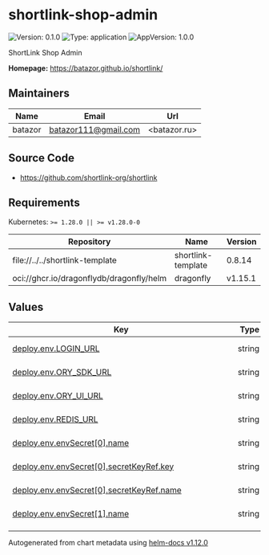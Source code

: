 # shortlink-shop-admin

![Version: 0.1.0](https://img.shields.io/badge/Version-0.1.0-informational?style=flat-square) ![Type: application](https://img.shields.io/badge/Type-application-informational?style=flat-square) ![AppVersion: 1.0.0](https://img.shields.io/badge/AppVersion-1.0.0-informational?style=flat-square)

ShortLink Shop Admin

**Homepage:** <https://batazor.github.io/shortlink/>

## Maintainers

| Name | Email | Url |
| ---- | ------ | --- |
| batazor | <batazor111@gmail.com> | <batazor.ru> |

## Source Code

* <https://github.com/shortlink-org/shortlink>

## Requirements

Kubernetes: `>= 1.28.0 || >= v1.28.0-0`

| Repository | Name | Version |
|------------|------|---------|
| file://../../shortlink-template | shortlink-template | 0.8.14 |
| oci://ghcr.io/dragonflydb/dragonfly/helm | dragonfly | v1.15.1 |

## Values

<table height="400px" >
	<thead>
		<th>Key</th>
		<th>Type</th>
		<th>Default</th>
		<th>Description</th>
	</thead>
	<tbody>
		<tr>
			<td id="deploy--env--LOGIN_URL"><a href="./values.yaml#L45">deploy.env.LOGIN_URL</a></td>
			<td>
string
</td>
			<td>
				<div style="max-width: 300px;">
<pre lang="json">
"https://shortlink.best/next/auth/login"
</pre>
</div>
			</td>
			<td></td>
		</tr>
		<tr>
			<td id="deploy--env--ORY_SDK_URL"><a href="./values.yaml#L43">deploy.env.ORY_SDK_URL</a></td>
			<td>
string
</td>
			<td>
				<div style="max-width: 300px;">
<pre lang="json">
"https://shortlink.best/api/auth"
</pre>
</div>
			</td>
			<td></td>
		</tr>
		<tr>
			<td id="deploy--env--ORY_UI_URL"><a href="./values.yaml#L44">deploy.env.ORY_UI_URL</a></td>
			<td>
string
</td>
			<td>
				<div style="max-width: 300px;">
<pre lang="json">
"https://shortlink.best/next/auth"
</pre>
</div>
			</td>
			<td></td>
		</tr>
		<tr>
			<td id="deploy--env--REDIS_URL"><a href="./values.yaml#L48">deploy.env.REDIS_URL</a></td>
			<td>
string
</td>
			<td>
				<div style="max-width: 300px;">
<pre lang="json">
"redis://shortlink-redis:6379/0"
</pre>
</div>
			</td>
			<td></td>
		</tr>
		<tr>
			<td id="deploy--env--envSecret[0]--name"><a href="./values.yaml#L51">deploy.env.envSecret[0].name</a></td>
			<td>
string
</td>
			<td>
				<div style="max-width: 300px;">
<pre lang="json">
"POSTGRES_DB"
</pre>
</div>
			</td>
			<td></td>
		</tr>
		<tr>
			<td id="deploy--env--envSecret[0]--secretKeyRef--key"><a href="./values.yaml#L54">deploy.env.envSecret[0].secretKeyRef.key</a></td>
			<td>
string
</td>
			<td>
				<div style="max-width: 300px;">
<pre lang="json">
"dbname"
</pre>
</div>
			</td>
			<td></td>
		</tr>
		<tr>
			<td id="deploy--env--envSecret[0]--secretKeyRef--name"><a href="./values.yaml#L53">deploy.env.envSecret[0].secretKeyRef.name</a></td>
			<td>
string
</td>
			<td>
				<div style="max-width: 300px;">
<pre lang="json">
"shop-postgres-pguser-shop"
</pre>
</div>
			</td>
			<td></td>
		</tr>
		<tr>
			<td id="deploy--env--envSecret[1]--name"><a href="./values.yaml#L55">deploy.env.envSecret[1].name</a></td>
			<td>
string
</td>
			<td>
				<div style="max-width: 300px;">
<pre lang="json">
"POSTGRES_USER"
</pre>
</div>
			</td>
			<td></td>
		</tr>
		<tr>
			<td id="deploy--env--envSecret[1]--secretKeyRef--key"><a href="./values.yaml#L58">deploy.env.envSecret[1].secretKeyRef.key</a></td>
			<td>
string
</td>
			<td>
				<div style="max-width: 300px;">
<pre lang="json">
"user"
</pre>
</div>
			</td>
			<td></td>
		</tr>
		<tr>
			<td id="deploy--env--envSecret[1]--secretKeyRef--name"><a href="./values.yaml#L57">deploy.env.envSecret[1].secretKeyRef.name</a></td>
			<td>
string
</td>
			<td>
				<div style="max-width: 300px;">
<pre lang="json">
"shop-postgres-pguser-shop"
</pre>
</div>
			</td>
			<td></td>
		</tr>
		<tr>
			<td id="deploy--env--envSecret[2]--name"><a href="./values.yaml#L59">deploy.env.envSecret[2].name</a></td>
			<td>
string
</td>
			<td>
				<div style="max-width: 300px;">
<pre lang="json">
"POSTGRES_PASSWORD"
</pre>
</div>
			</td>
			<td></td>
		</tr>
		<tr>
			<td id="deploy--env--envSecret[2]--secretKeyRef--key"><a href="./values.yaml#L62">deploy.env.envSecret[2].secretKeyRef.key</a></td>
			<td>
string
</td>
			<td>
				<div style="max-width: 300px;">
<pre lang="json">
"password"
</pre>
</div>
			</td>
			<td></td>
		</tr>
		<tr>
			<td id="deploy--env--envSecret[2]--secretKeyRef--name"><a href="./values.yaml#L61">deploy.env.envSecret[2].secretKeyRef.name</a></td>
			<td>
string
</td>
			<td>
				<div style="max-width: 300px;">
<pre lang="json">
"shop-postgres-pguser-shop"
</pre>
</div>
			</td>
			<td></td>
		</tr>
		<tr>
			<td id="deploy--env--envSecret[3]--name"><a href="./values.yaml#L63">deploy.env.envSecret[3].name</a></td>
			<td>
string
</td>
			<td>
				<div style="max-width: 300px;">
<pre lang="json">
"POSTGRES_HOST"
</pre>
</div>
			</td>
			<td></td>
		</tr>
		<tr>
			<td id="deploy--env--envSecret[3]--secretKeyRef--key"><a href="./values.yaml#L66">deploy.env.envSecret[3].secretKeyRef.key</a></td>
			<td>
string
</td>
			<td>
				<div style="max-width: 300px;">
<pre lang="json">
"host"
</pre>
</div>
			</td>
			<td></td>
		</tr>
		<tr>
			<td id="deploy--env--envSecret[3]--secretKeyRef--name"><a href="./values.yaml#L65">deploy.env.envSecret[3].secretKeyRef.name</a></td>
			<td>
string
</td>
			<td>
				<div style="max-width: 300px;">
<pre lang="json">
"shop-postgres-pguser-shop"
</pre>
</div>
			</td>
			<td></td>
		</tr>
		<tr>
			<td id="deploy--image--pullPolicy"><a href="./values.yaml#L74">deploy.image.pullPolicy</a></td>
			<td>
string
</td>
			<td>
				<div style="max-width: 300px;">
<pre lang="json">
"IfNotPresent"
</pre>
</div>
			</td>
			<td>Global imagePullPolicy Default: 'Always' if image tag is 'latest', else 'IfNotPresent' Ref: http://kubernetes.io/docs/user-guide/images/#pre-pulling-images</td>
		</tr>
		<tr>
			<td id="deploy--image--repository"><a href="./values.yaml#L69">deploy.image.repository</a></td>
			<td>
string
</td>
			<td>
				<div style="max-width: 300px;">
<pre lang="json">
"registry.gitlab.com/shortlink-org/shortlink/shop_admin"
</pre>
</div>
			</td>
			<td></td>
		</tr>
		<tr>
			<td id="deploy--image--tag"><a href="./values.yaml#L70">deploy.image.tag</a></td>
			<td>
string
</td>
			<td>
				<div style="max-width: 300px;">
<pre lang="json">
"0.17.70"
</pre>
</div>
			</td>
			<td></td>
		</tr>
		<tr>
			<td id="deploy--livenessProbe"><a href="./values.yaml#L85">deploy.livenessProbe</a></td>
			<td>
object
</td>
			<td>
				<div style="max-width: 300px;">
<pre lang="json">
{
  "enabled": true,
  "httpGet": {
    "path": "/healthz/",
    "port": 8000
  }
}
</pre>
</div>
			</td>
			<td>define a liveness probe that checks every 5 seconds, starting after 5 seconds</td>
		</tr>
		<tr>
			<td id="deploy--readinessProbe"><a href="./values.yaml#L92">deploy.readinessProbe</a></td>
			<td>
object
</td>
			<td>
				<div style="max-width: 300px;">
<pre lang="json">
{
  "enabled": true,
  "httpGet": {
    "path": "/healthz/",
    "port": 8000
  },
  "initialDelaySeconds": 30
}
</pre>
</div>
			</td>
			<td>define a readiness probe that checks every 5 seconds, starting after 5 seconds</td>
		</tr>
		<tr>
			<td id="deploy--resources--limits"><a href="./values.yaml#L104">deploy.resources.limits</a></td>
			<td>
object
</td>
			<td>
				<div style="max-width: 300px;">
<pre lang="json">
{
  "cpu": "100m",
  "memory": "128Mi"
}
</pre>
</div>
			</td>
			<td>We usually recommend not to specify default resources and to leave this as a conscious choice for the user. This also increases chances charts run on environments with little resources, such as Minikube. If you do want to specify resources, uncomment the following lines, adjust them as necessary, and remove the curly braces after 'resources:'.</td>
		</tr>
		<tr>
			<td id="deploy--resources--requests--cpu"><a href="./values.yaml#L108">deploy.resources.requests.cpu</a></td>
			<td>
string
</td>
			<td>
				<div style="max-width: 300px;">
<pre lang="json">
"10m"
</pre>
</div>
			</td>
			<td></td>
		</tr>
		<tr>
			<td id="deploy--resources--requests--memory"><a href="./values.yaml#L109">deploy.resources.requests.memory</a></td>
			<td>
string
</td>
			<td>
				<div style="max-width: 300px;">
<pre lang="json">
"32Mi"
</pre>
</div>
			</td>
			<td></td>
		</tr>
		<tr>
			<td id="deploy--securityContext"><a href="./values.yaml#L114">deploy.securityContext</a></td>
			<td>
object
</td>
			<td>
				<div style="max-width: 300px;">
<pre lang="json">
{
  "allowPrivilegeEscalation": false,
  "capabilities": {
    "drop": [
      "ALL"
    ]
  },
  "readOnlyRootFilesystem": "true",
  "runAsGroup": 1000,
  "runAsNonRoot": true,
  "runAsUser": 1000
}
</pre>
</div>
			</td>
			<td>Security Context policies for controller pods See https://kubernetes.io/docs/tasks/administer-cluster/sysctl-cluster/ for notes on enabling and using sysctls</td>
		</tr>
		<tr>
			<td id="deploy--startupProbe"><a href="./values.yaml#L77">deploy.startupProbe</a></td>
			<td>
object
</td>
			<td>
				<div style="max-width: 300px;">
<pre lang="json">
{
  "enabled": true,
  "httpGet": {
    "path": "/healthz",
    "port": 8000
  },
  "initialDelaySeconds": 30
}
</pre>
</div>
			</td>
			<td>define a liveness probe that checks every 5 seconds, starting after 5 seconds</td>
		</tr>
		<tr>
			<td id="deploy--type"><a href="./values.yaml#L39">deploy.type</a></td>
			<td>
string
</td>
			<td>
				<div style="max-width: 300px;">
<pre lang="json">
"Deployment"
</pre>
</div>
			</td>
			<td></td>
		</tr>
		<tr>
			<td id="ingress--annotations--"cert-manager--io/cluster-issuer""><a href="./values.yaml#L25">ingress.annotations."cert-manager.io/cluster-issuer"</a></td>
			<td>
string
</td>
			<td>
				<div style="max-width: 300px;">
<pre lang="json">
"cert-manager-production"
</pre>
</div>
			</td>
			<td></td>
		</tr>
		<tr>
			<td id="ingress--annotations--"nginx--ingress--kubernetes--io/enable-opentelemetry""><a href="./values.yaml#L27">ingress.annotations."nginx.ingress.kubernetes.io/enable-opentelemetry"</a></td>
			<td>
string
</td>
			<td>
				<div style="max-width: 300px;">
<pre lang="json">
"true"
</pre>
</div>
			</td>
			<td></td>
		</tr>
		<tr>
			<td id="ingress--annotations--"nginx--ingress--kubernetes--io/enable-owasp-core-rules""><a href="./values.yaml#L26">ingress.annotations."nginx.ingress.kubernetes.io/enable-owasp-core-rules"</a></td>
			<td>
string
</td>
			<td>
				<div style="max-width: 300px;">
<pre lang="json">
"true"
</pre>
</div>
			</td>
			<td></td>
		</tr>
		<tr>
			<td id="ingress--enabled"><a href="./values.yaml#L20">ingress.enabled</a></td>
			<td>
bool
</td>
			<td>
				<div style="max-width: 300px;">
<pre lang="json">
true
</pre>
</div>
			</td>
			<td></td>
		</tr>
		<tr>
			<td id="ingress--hostname"><a href="./values.yaml#L29">ingress.hostname</a></td>
			<td>
string
</td>
			<td>
				<div style="max-width: 300px;">
<pre lang="json">
"shop.shortlink.best"
</pre>
</div>
			</td>
			<td></td>
		</tr>
		<tr>
			<td id="ingress--ingressClassName"><a href="./values.yaml#L22">ingress.ingressClassName</a></td>
			<td>
string
</td>
			<td>
				<div style="max-width: 300px;">
<pre lang="json">
"nginx"
</pre>
</div>
			</td>
			<td></td>
		</tr>
		<tr>
			<td id="ingress--paths[0]--path"><a href="./values.yaml#L31">ingress.paths[0].path</a></td>
			<td>
string
</td>
			<td>
				<div style="max-width: 300px;">
<pre lang="json">
"/"
</pre>
</div>
			</td>
			<td></td>
		</tr>
		<tr>
			<td id="ingress--paths[0]--service--name"><a href="./values.yaml#L33">ingress.paths[0].service.name</a></td>
			<td>
string
</td>
			<td>
				<div style="max-width: 300px;">
<pre lang="json">
"shortlink-shop-admin"
</pre>
</div>
			</td>
			<td></td>
		</tr>
		<tr>
			<td id="ingress--paths[0]--service--port"><a href="./values.yaml#L34">ingress.paths[0].service.port</a></td>
			<td>
int
</td>
			<td>
				<div style="max-width: 300px;">
<pre lang="json">
8000
</pre>
</div>
			</td>
			<td></td>
		</tr>
		<tr>
			<td id="jobs[0]--command[0]"><a href="./values.yaml#L147">jobs[0].command[0]</a></td>
			<td>
string
</td>
			<td>
				<div style="max-width: 300px;">
<pre lang="json">
"python"
</pre>
</div>
			</td>
			<td></td>
		</tr>
		<tr>
			<td id="jobs[0]--command[1]"><a href="./values.yaml#L147">jobs[0].command[1]</a></td>
			<td>
string
</td>
			<td>
				<div style="max-width: 300px;">
<pre lang="json">
"src/manage.py"
</pre>
</div>
			</td>
			<td></td>
		</tr>
		<tr>
			<td id="jobs[0]--command[2]"><a href="./values.yaml#L147">jobs[0].command[2]</a></td>
			<td>
string
</td>
			<td>
				<div style="max-width: 300px;">
<pre lang="json">
"migrate"
</pre>
</div>
			</td>
			<td></td>
		</tr>
		<tr>
			<td id="jobs[0]--env--envSecret[0]--name"><a href="./values.yaml#L151">jobs[0].env.envSecret[0].name</a></td>
			<td>
string
</td>
			<td>
				<div style="max-width: 300px;">
<pre lang="json">
"POSTGRES_DB"
</pre>
</div>
			</td>
			<td></td>
		</tr>
		<tr>
			<td id="jobs[0]--env--envSecret[0]--secretKeyRef--key"><a href="./values.yaml#L154">jobs[0].env.envSecret[0].secretKeyRef.key</a></td>
			<td>
string
</td>
			<td>
				<div style="max-width: 300px;">
<pre lang="json">
"dbname"
</pre>
</div>
			</td>
			<td></td>
		</tr>
		<tr>
			<td id="jobs[0]--env--envSecret[0]--secretKeyRef--name"><a href="./values.yaml#L153">jobs[0].env.envSecret[0].secretKeyRef.name</a></td>
			<td>
string
</td>
			<td>
				<div style="max-width: 300px;">
<pre lang="json">
"shop-postgres-pguser-shop"
</pre>
</div>
			</td>
			<td></td>
		</tr>
		<tr>
			<td id="jobs[0]--env--envSecret[1]--name"><a href="./values.yaml#L155">jobs[0].env.envSecret[1].name</a></td>
			<td>
string
</td>
			<td>
				<div style="max-width: 300px;">
<pre lang="json">
"POSTGRES_USER"
</pre>
</div>
			</td>
			<td></td>
		</tr>
		<tr>
			<td id="jobs[0]--env--envSecret[1]--secretKeyRef--key"><a href="./values.yaml#L158">jobs[0].env.envSecret[1].secretKeyRef.key</a></td>
			<td>
string
</td>
			<td>
				<div style="max-width: 300px;">
<pre lang="json">
"user"
</pre>
</div>
			</td>
			<td></td>
		</tr>
		<tr>
			<td id="jobs[0]--env--envSecret[1]--secretKeyRef--name"><a href="./values.yaml#L157">jobs[0].env.envSecret[1].secretKeyRef.name</a></td>
			<td>
string
</td>
			<td>
				<div style="max-width: 300px;">
<pre lang="json">
"shop-postgres-pguser-shop"
</pre>
</div>
			</td>
			<td></td>
		</tr>
		<tr>
			<td id="jobs[0]--env--envSecret[2]--name"><a href="./values.yaml#L159">jobs[0].env.envSecret[2].name</a></td>
			<td>
string
</td>
			<td>
				<div style="max-width: 300px;">
<pre lang="json">
"POSTGRES_PASSWORD"
</pre>
</div>
			</td>
			<td></td>
		</tr>
		<tr>
			<td id="jobs[0]--env--envSecret[2]--secretKeyRef--key"><a href="./values.yaml#L162">jobs[0].env.envSecret[2].secretKeyRef.key</a></td>
			<td>
string
</td>
			<td>
				<div style="max-width: 300px;">
<pre lang="json">
"password"
</pre>
</div>
			</td>
			<td></td>
		</tr>
		<tr>
			<td id="jobs[0]--env--envSecret[2]--secretKeyRef--name"><a href="./values.yaml#L161">jobs[0].env.envSecret[2].secretKeyRef.name</a></td>
			<td>
string
</td>
			<td>
				<div style="max-width: 300px;">
<pre lang="json">
"shop-postgres-pguser-shop"
</pre>
</div>
			</td>
			<td></td>
		</tr>
		<tr>
			<td id="jobs[0]--env--envSecret[3]--name"><a href="./values.yaml#L163">jobs[0].env.envSecret[3].name</a></td>
			<td>
string
</td>
			<td>
				<div style="max-width: 300px;">
<pre lang="json">
"POSTGRES_HOST"
</pre>
</div>
			</td>
			<td></td>
		</tr>
		<tr>
			<td id="jobs[0]--env--envSecret[3]--secretKeyRef--key"><a href="./values.yaml#L166">jobs[0].env.envSecret[3].secretKeyRef.key</a></td>
			<td>
string
</td>
			<td>
				<div style="max-width: 300px;">
<pre lang="json">
"host"
</pre>
</div>
			</td>
			<td></td>
		</tr>
		<tr>
			<td id="jobs[0]--env--envSecret[3]--secretKeyRef--name"><a href="./values.yaml#L165">jobs[0].env.envSecret[3].secretKeyRef.name</a></td>
			<td>
string
</td>
			<td>
				<div style="max-width: 300px;">
<pre lang="json">
"shop-postgres-pguser-shop"
</pre>
</div>
			</td>
			<td></td>
		</tr>
		<tr>
			<td id="jobs[0]--image--repository"><a href="./values.yaml#L145">jobs[0].image.repository</a></td>
			<td>
string
</td>
			<td>
				<div style="max-width: 300px;">
<pre lang="json">
"registry.gitlab.com/shortlink-org/shortlink/shop_admin"
</pre>
</div>
			</td>
			<td></td>
		</tr>
		<tr>
			<td id="jobs[0]--image--tag"><a href="./values.yaml#L146">jobs[0].image.tag</a></td>
			<td>
string
</td>
			<td>
				<div style="max-width: 300px;">
<pre lang="json">
"0.17.70"
</pre>
</div>
			</td>
			<td></td>
		</tr>
		<tr>
			<td id="jobs[0]--name"><a href="./values.yaml#L143">jobs[0].name</a></td>
			<td>
string
</td>
			<td>
				<div style="max-width: 300px;">
<pre lang="json">
"migration"
</pre>
</div>
			</td>
			<td></td>
		</tr>
		<tr>
			<td id="monitoring--enabled"><a href="./values.yaml#L171">monitoring.enabled</a></td>
			<td>
bool
</td>
			<td>
				<div style="max-width: 300px;">
<pre lang="json">
true
</pre>
</div>
			</td>
			<td></td>
		</tr>
		<tr>
			<td id="networkPolicy--enabled"><a href="./values.yaml#L176">networkPolicy.enabled</a></td>
			<td>
bool
</td>
			<td>
				<div style="max-width: 300px;">
<pre lang="json">
false
</pre>
</div>
			</td>
			<td></td>
		</tr>
		<tr>
			<td id="service--ports[0]--name"><a href="./values.yaml#L131">service.ports[0].name</a></td>
			<td>
string
</td>
			<td>
				<div style="max-width: 300px;">
<pre lang="json">
"http"
</pre>
</div>
			</td>
			<td></td>
		</tr>
		<tr>
			<td id="service--ports[0]--port"><a href="./values.yaml#L132">service.ports[0].port</a></td>
			<td>
int
</td>
			<td>
				<div style="max-width: 300px;">
<pre lang="json">
8000
</pre>
</div>
			</td>
			<td></td>
		</tr>
		<tr>
			<td id="service--ports[0]--protocol"><a href="./values.yaml#L133">service.ports[0].protocol</a></td>
			<td>
string
</td>
			<td>
				<div style="max-width: 300px;">
<pre lang="json">
"TCP"
</pre>
</div>
			</td>
			<td></td>
		</tr>
		<tr>
			<td id="service--ports[0]--public"><a href="./values.yaml#L134">service.ports[0].public</a></td>
			<td>
bool
</td>
			<td>
				<div style="max-width: 300px;">
<pre lang="json">
true
</pre>
</div>
			</td>
			<td></td>
		</tr>
		<tr>
			<td id="service--ports[1]--name"><a href="./values.yaml#L135">service.ports[1].name</a></td>
			<td>
string
</td>
			<td>
				<div style="max-width: 300px;">
<pre lang="json">
"metrics"
</pre>
</div>
			</td>
			<td></td>
		</tr>
		<tr>
			<td id="service--ports[1]--port"><a href="./values.yaml#L136">service.ports[1].port</a></td>
			<td>
int
</td>
			<td>
				<div style="max-width: 300px;">
<pre lang="json">
9090
</pre>
</div>
			</td>
			<td></td>
		</tr>
		<tr>
			<td id="service--ports[1]--protocol"><a href="./values.yaml#L137">service.ports[1].protocol</a></td>
			<td>
string
</td>
			<td>
				<div style="max-width: 300px;">
<pre lang="json">
"TCP"
</pre>
</div>
			</td>
			<td></td>
		</tr>
		<tr>
			<td id="service--ports[1]--public"><a href="./values.yaml#L138">service.ports[1].public</a></td>
			<td>
bool
</td>
			<td>
				<div style="max-width: 300px;">
<pre lang="json">
true
</pre>
</div>
			</td>
			<td></td>
		</tr>
		<tr>
			<td id="service--type"><a href="./values.yaml#L129">service.type</a></td>
			<td>
string
</td>
			<td>
				<div style="max-width: 300px;">
<pre lang="json">
"ClusterIP"
</pre>
</div>
			</td>
			<td></td>
		</tr>
	</tbody>
</table>

----------------------------------------------
Autogenerated from chart metadata using [helm-docs v1.12.0](https://github.com/norwoodj/helm-docs/releases/v1.12.0)
